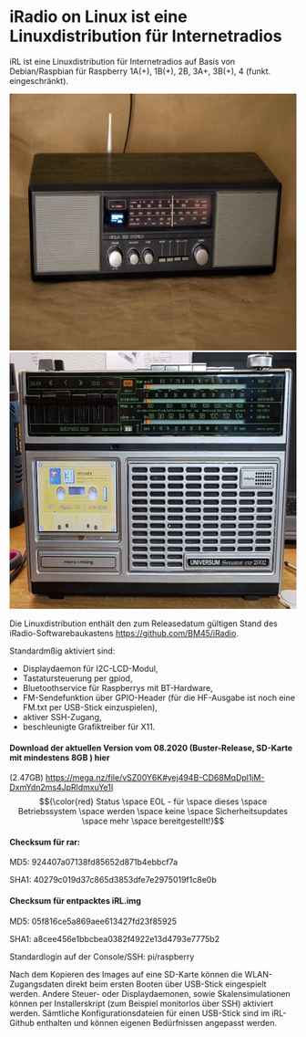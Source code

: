 # iRadio on Linux ist eine Linuxdistribution für Internetradios

iRL ist eine Linuxdistribution für Internetradios auf Basis von Debian/Raspbian für Raspberry 1A(+), 1B(+), 2B, 3A+, 3B(+), 4 (funkt. eingeschränkt). 

<p align="center">
  <img width="700" height="450" src="https://github.com/BM45/iRadio/blob/master/pics4www/ITT_Viola_350_1.jpeg">
  <img width="700" height="450" src="https://github.com/BM45/iRadio/blob/master/pics4www/Cassettensimulation.jpg">
</p>

Die Linuxdistribution enthält den zum Releasedatum gültigen Stand des iRadio-Softwarebaukastens https://github.com/BM45/iRadio.

Standardmßig aktiviert sind:
- Displaydaemon für I2C-LCD-Modul, 
- Tastatursteuerung per gpiod, 
- Bluetoothservice für Raspberrys mit BT-Hardware, 
- FM-Sendefunktion über GPIO-Header (für die HF-Ausgabe ist noch eine FM.txt per USB-Stick einzuspielen),
- aktiver SSH-Zugang,
- beschleunigte Grafiktreiber für X11.

#### Download der aktuellen Version vom 08.2020 (Buster-Release, SD-Karte mit mindestens 8GB ) hier
(2.47GB) https://mega.nz/file/vSZ00Y6K#yej494B-CD68MqDpl1jM-DxmYdn2ms4JpRldmxuYe1I
$${\color{red} Status \space EOL - für \space dieses \space Betriebssystem \space werden \space keine \space Sicherheitsupdates \space mehr \space bereitgestellt!}$$

#### Checksum für rar:

MD5: 924407a07138fd85652d871b4ebbcf7a

SHA1: 40279c019d37c865d3853dfe7e2975019f1c8e0b

#### Checksum für entpacktes iRL.img

MD5: 05f816ce5a869aee613427fd23f85925

SHA1: a8cee456e1bbcbea0382f4922e13d4793e7775b2

Standardlogin auf der Console/SSH: pi/raspberry

Nach dem Kopieren des Images auf eine SD-Karte können die WLAN-Zugangsdaten direkt beim ersten Booten über USB-Stick eingespielt werden. Andere Steuer- oder Displaydaemonen, sowie Skalensimulationen können per Installerskript (zum Beispiel monitorlos über SSH) aktiviert werden. Sämtliche Konfigurationsdateien für einen USB-Stick sind im iRL-Github enthalten und können eigenen Bedürfnissen angepasst werden.
